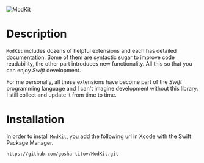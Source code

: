 
![ModKit](https://github.com/gosha-titov/ModKit/assets/108375163/18d6bd71-429e-4f20-a2cf-4c807a94d906)

# Description

`ModKit` includes dozens of helpful extensions and each has detailed documentation.
Some of them are syntactic sugar to improve code readability, the other part introduces new functionality. 
All this so that you can enjoy *Swift* development. 

For me personally, all these extensions have become part of the *Swift* programming language 
and I can't imagine development without this library. 
I still collect and update it from time to time.


# Installation

In order to install `ModKit`, you add the following url in Xcode with the Swift Package Manager.
<br> 

```
https://github.com/gosha-titov/ModKit.git
```
